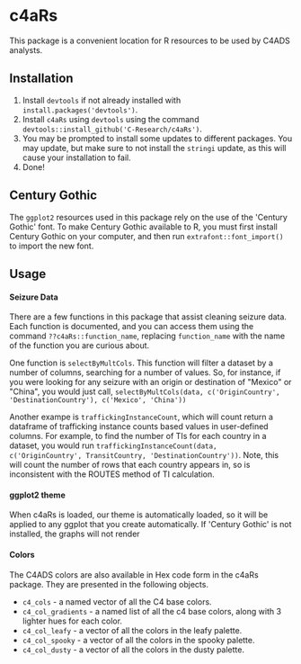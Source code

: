 # c4aRs

This package is a convenient location for R resources to be used by C4ADS analysts.

## Installation

1. Install `devtools` if not already installed with `install.packages('devtools')`.
2. Install `c4aRs` using `devtools` using the command `devtools::install_github('C-Research/c4aRs')`.
3. You may be prompted to install some updates to different packages. You may update, but make sure to not install the `stringi` update, as this will cause your installation to fail. 
4. Done!

## Century Gothic

The `ggplot2` resources used in this package rely on the use of the 'Century Gothic' font. To make Century Gothic available to R, you must first install Century Gothic on your computer, and then run `extrafont::font_import()` to import the new font.

## Usage 

#### Seizure Data

There are a few functions in this package that assist cleaning seizure data. Each function is documented, and you can access them using the command `??c4aRs::function_name`, replacing `function_name` with the name of the function you are curious about. 

One function is `selectByMultCols`. This function will filter a dataset by a number of columns, searching for a number of values. So, for instance, if you were looking for any seizure with an origin or destination of "Mexico" or "China", you would just call, `selectByMultCols(data, c('OriginCountry', 'DestinationCountry'), c('Mexico', 'China'))`

Another exampe is `traffickingInstanceCount`, which will count return a dataframe of trafficking instance counts based values in user-defined columns. For example, to find the number of TIs for each country in a dataset, you would run `traffickingInstanceCount(data, c('OriginCountry', TransitCountry, 'DestinationCountry'))`. Note, this will count the number of rows that each country appears in, so is inconsistent with the ROUTES method of TI calculation. 

#### ggplot2 theme 

When c4aRs is loaded, our theme is automatically loaded, so it will be applied to any ggplot that you create automatically. If 'Century Gothic' is not installed, the graphs will not render

#### Colors 

The C4ADS colors are also available in Hex code form in the c4aRs package. They are presented in the following objects.

* `c4_cols` - a named vector of all the C4 base colors.
* `c4_col_gradients` - a named list of all the c4 base colors, along with 3 lighter hues for each color.
* `c4_col_leafy` - a vector of all the colors in the leafy palette.
* `c4_col_spooky` - a vector of all the colors in the spooky palette.
* `c4_col_dusty` - a vector of all the colors in the dusty palette.
